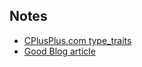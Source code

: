 ## Notes

- [CPlusPlus.com type_traits](http://www.cplusplus.com/reference/type_traits/)
- [Good Blog article](http://blog.aaronballman.com/2011/11/a-simple-introduction-to-type-traits/)

